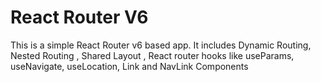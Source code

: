 # React Router V6

This is a simple React Router v6 based app. It includes Dynamic Routing, Nested Routing , Shared Layout , React router hooks like useParams, useNavigate, useLocation, Link and NavLink Components
